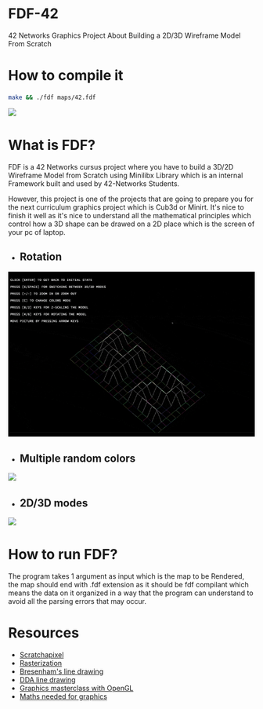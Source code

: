 # FDF-42
42 Networks Graphics Project About Building a 2D/3D Wireframe Model From Scratch

# How to compile it
```bash
make && ./fdf maps/42.fdf
```
![](https://github.com/hel-mefe/FDF-42/blob/master/visuals/howtomake.gif)

# What is FDF?

FDF is a 42 Networks cursus project where you have to build a 3D/2D Wireframe Model from Scratch using Minilibx Library which is an internal Framework built and used by 42-Networks Students.

However, this project is one of the projects that are going to prepare you for the next curriculum graphics project which is Cub3d or Minirt. It's nice to finish it well as it's nice to understand all the mathematical principles which control how a 3D shape can be drawed on a 2D place which is the screen of your pc of laptop.

- ## Rotation
![](https://github.com/hel-mefe/FDF-42/blob/master/visuals/fdf_rotation-min.gif)
- ## Multiple random colors
![](https://github.com/hel-mefe/FDF-42/blob/master/visuals/fdf_modes.gif)
- ## 2D/3D modes
![](https://github.com/hel-mefe/FDF-42/blob/master/visuals/fdf_magnitude.gif)

# How to run FDF?

The program takes 1 argument as input which is the map to be Rendered, the map should end with .fdf extension as it should be fdf compilant which means the data on it organized in a way that the program can understand to avoid all the parsing errors that may occur.

# Resources

- [Scratchapixel](https://www.scratchapixel.com/)
- [Rasterization](https://en.wikipedia.org/wiki/Rasterisation)
- [Bresenham's line drawing](https://www.youtube.com/watch?v=RGB-wlatStc&t=445s)
- [DDA line drawing](https://www.youtube.com/watch?v=W5P8GlaEOSI)
- [Graphics masterclass with OpenGL](https://www.youtube.com/watch?v=W5P8GlaEOSI)
- [Maths needed for graphics](https://www.youtube.com/watch?v=6NB4Gn_BC_U&list=PLn3eTxaOtL2MfiIeGePe3tUGQ3Bi_IkXb)
